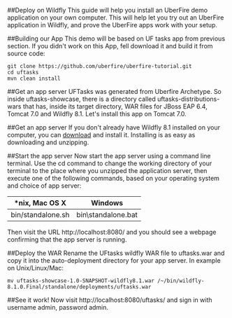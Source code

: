 ##Deploy on Wildfly
This guide will help you install an UberFire demo application on your own computer. This will help let you try out an UberFire application in Wildfly, and prove the UberFire apps work with your setup.

##Building our App
This demo will be based on UF tasks app from previous section. If you didn't work on this App, fell download it and build it from source code:

```
git clone https://github.com/uberfire/uberfire-tutorial.git
cd uftasks
mvn clean install
```
##Get an app server
UFTasks was generated from Uberfire Archetype. So inside uftasks-showcase, there is a directory called uftasks-distributions-wars that has, inside its target directory, WAR files for JBoss EAP 6.4, Tomcat 7.0 and Wildfly 8.1. Let's install this app on Tomcat 7.0.

##Get an app server
If you don't already have Wildfly 8.1 installed on your computer, you can [download](http://download.jboss.org/wildfly/8.1.0.Final/wildfly-8.1.0.Final.zip) and install it. Installing is as easy as downloading and unzipping.

##Start the app server
Now start the app server using a command line terminal. Use the cd command to change the working directory of your terminal to the place where you unzipped the application server, then execute one of the following commands, based on your operating system and choice of app server:

| *nix, Mac OS X | Windows |
| -- | -- |
| bin/standalone.sh | bin\standalone.bat |

Then visit the URL http://localhost:8080/ and you should see a webpage confirming that the app server is running.

##Deploy the WAR
Rename the UFtasks wildfly WAR file to uftasks.war and copy it into the auto-deployment directory for your app server. In example on Unix/Linux/Mac:
```
mv uftasks-showcase-1.0-SNAPSHOT-wildfly8.1.war /~/bin/wildfly-8.1.0.Final/standalone/deployments/uftasks.war
```
##See it work!
Now visit http://localhost:8080/uftasks/ and sign in with username admin, password admin.

